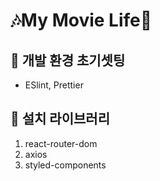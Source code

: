 # 🎶My Movie Life🎵

## 🎹 개발 환경 초기셋팅

- ESlint, Prettier

## 🎤 설치 라이브러리

1. react-router-dom
2. axios
3. styled-components
